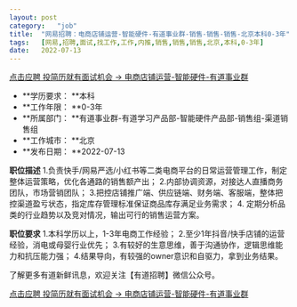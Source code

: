 ```yaml
---
layout:	post
category:	"job"
title:	"网易招聘：电商店铺运营-智能硬件-有道事业群-销售-销售-销售-北京本科0-3年"
tags:	[网易,招聘,面试,找工作,工作,内推,销售,销售,销售,北京,本科,0-3年]
date:	2022-07-13
---
```


[点击应聘 投简历就有面试机会 -> 电商店铺运营-智能硬件-有道事业群](http://mobile.bole.netease.com/bole/boleDetail?id=41340&employeeId=346f03c3cda5f04c&key=all)



- **学历要求： **本科
- **工作年限： **0-3年
- **所属部门： **有道事业群-有道学习产品部-智能硬件产品部-销售组-渠道销售组
- **工作城市： **北京
- **发布日期： **2022-07-13



**职位描述**
1.负责快手/网易严选/小红书等二类电商平台的日常运营管理工作，制定整体运营策略，优化各通路的销售额产出；
2.内部协调资源，对接达人直播商务团队，市场营销团队； 
3.把控店铺推广端、供应链端、财务端、客服端，整体把控渠道盈亏状态，指定库存管理标准保证商品库存满足业务需求；
4. 定期分析品类的行业趋势以及竞对情况，输出可行的销售运营方案。 





**职位要求**
1.本科学历以上，1-3年电商工作经验； 
2.至少1年抖音/快手店铺的运营经验，消电或母婴行业优先； 
3.有较好的生意思维，善于沟通协作，逻辑思维能力和抗压能力强； 
4.结果导向，有较强的owner意识和自驱力，拿到业务结果。

了解更多有道新鲜讯息，欢迎关注【有道招聘】微信公众号。



[点击应聘 投简历就有面试机会 -> 电商店铺运营-智能硬件-有道事业群](http://mobile.bole.netease.com/bole/boleDetail?id=41340&employeeId=346f03c3cda5f04c&key=all)